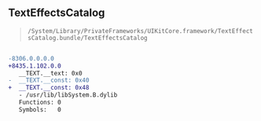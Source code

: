 ## TextEffectsCatalog

> `/System/Library/PrivateFrameworks/UIKitCore.framework/TextEffectsCatalog.bundle/TextEffectsCatalog`

```diff

-8306.0.0.0.0
+8435.1.102.0.0
   __TEXT.__text: 0x0
-  __TEXT.__const: 0x40
+  __TEXT.__const: 0x48
   - /usr/lib/libSystem.B.dylib
   Functions: 0
   Symbols:   0

```
